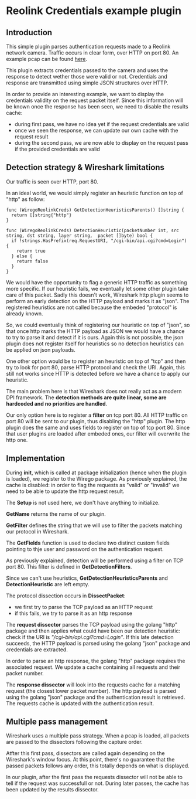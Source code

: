 # Reolink Credentials example plugin

## Introduction

This simple plugin parses authentication requests made to a Reolink network camera.
Traffic occurs in clear form, over HTTP on port 80.
An example pcap can be found [here](./reolink_sample.pcapng).

This plugin extracts credentials passed to the camera and uses the response to detect wether those were valid or not.
Credentials and response are transmitted using simple JSON structures over HTTP.

In order to provide an interesting example, we want to display the credentials validity on the request packet itself. Since this information will be known once the response has been seen, we need to disable the results cache:

  - during first pass, we have no idea yet if the request credentials are valid
  - once we seen the response, we can update our own cache with the request result
  - during the second pass, we are now able to display on the request pass if the provided credentials are valid

## Detection strategy & Wireshark limitations

Our traffic is seen over HTTP, port 80.

In an ideal world, we would simply register an heuristic function on top of "http" as follow:

    func (WiregoReolinkCreds) GetDetectionHeuristicsParents() []string {
      return []string{"http"}
    }

    func (WiregoReolinkCreds) DetectionHeuristic(packetNumber int, src string, dst string, layer string,  packet []byte) bool {
      if !strings.HasPrefix(req.RequestURI, "/cgi-bin/api.cgi?cmd=Login") {
        return true
      } else {
        return false
      }
    }

We would have the opportunity to flag a generic HTTP traffic as something more specific. If our heuristic fails, we eventually let some other plugin take care of this packet.
Sadly this doesn't work, Wireshark http plugin seems to perform an early detection on the HTTP payload and marks it as "json". The registered heuristics are not called because the embeded "protocol" is already known.

So, we could eventually think of registering our heuristic on top of "json", so that once http marks the HTTP payload as JSON we would have a chance to try to parse it and detect if it is ours.
Again this is not possible, the json plugin does not register itself for heuristics so no detection heuristics can be applied on json payloads.

One other option would be to register an heuristic on top of "tcp" and then try to look for port 80, parse HTTP protocol and check the URI.
Again, this still not works since HTTP is detected before we have a chance to apply our heuristic.

The main problem here is that Wireshark does not really act as a modern DPI framework. The **detection methods are quite linear, some are hardcoded and no priorities are handled**.

Our only option here is to register a **filter** on tcp port 80. All HTTP traffic on port 80 will be sent to our plugin, thus disabling the "http" plugin.
The http plugin does the same and uses fields to register on top of tcp port 80. Since that user plugins are loaded after embeded ones, our filter will overwrite the http one.

## Implementation



During **init**, which is called at package initialization (hence when the plugin is loaded), we register to the Wirego package. As previously explained, the cache is disabled: in order to flag the requests as "valid" or "invalid" we need to be able to update the http request result.

The **Setup** is not used here, we don't have anything to initialize.

**GetName** returns the name of our plugin.

**GetFilter** defines the string that we will use to filter the packets matching our protocol in Wireshark.


The **GetFields** function is used to declare two distinct custom fields pointing to thje user and password on the authentication request.

As previously explained, detection will be performed using a filter on TCP port 80. This filter is defined in **GetDetectionFilters**.

Since we can't use heuristics, **GetDetectionHeuristicsParents** and **DetectionHeuristic** are left empty.

The protocol dissection occurs in **DissectPacket**:

  - we first try to parse the TCP payload as an HTTP request
  - if this fails, we try to parse it as an http response

The **request dissector** parses the TCP payload using the golang "http" package and then applies what could have been our detection heuristic: check if the URI is *"/cgi-bin/api.cgi?cmd=Login"*.
If this late detection succeeds, the HTTP payload is parsed using the golang "json" package and credentials are extracted.

In order to parse an http response, the golang "http" package requires the associated request. We update a cache containing all requests and their packet number.

The **response dissector** will look into the requests cache for a matching request (the closest lower packet number). The http payload is parsed using the golang "json" package and the authentication result is retrieved. The requests cache is updated with the authentication result.

## Multiple pass management

Wireshark uses a multiple pass strategy.
When a pcap is loaded, all packets are passed to the dissectors following the capture order.

Atfter this first pass, dissectors are called again depending on the Wireshark's window focus.
At this point, there's no guarantee that the passed packets follows any order, this totally depends on what is displayed.

In our plugin, after the first pass the requests dissector will not be able to tell if the request was successfull or not. During later passes, the cache has been updated by the results dissector.

